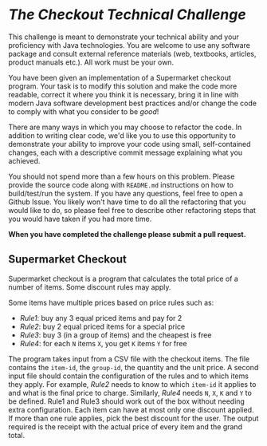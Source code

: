 # _The Checkout Technical Challenge_

This challenge is meant to demonstrate your technical ability and your proficiency with Java technologies.  You are welcome to use any software package and consult external reference materials (web, textbooks, articles, product manuals etc.). All work must be your own.

You have been given an implementation of a Supermarket checkout program. Your task is to modify this solution and make the code more readable, 
correct it where you think it is necessary, bring it in line with modern Java software development best practices and/or change the code to comply with what you consider to be _good_!

There are many ways in which you may choose to refactor the code.  In addition to writing clear code, we'd like you to use this opportunity to demonstrate your ability to improve your code using small, self-contained changes, each with a descriptive commit message explaining what you achieved.

You should not spend more than a few hours on this problem. Please provide the source code along with `README.md` instructions on how to build/test/run the system. If you have any questions, feel free to open a Github Issue.  You likely won't have time to do all the refactoring that you would like to do, so please feel free to describe other refactoring steps that you would have taken if you had more time.

**When you have completed the challenge please submit a pull request.**

## Supermarket Checkout ##

Supermarket checkout is a program that calculates the total price of a number of items. Some discount rules may apply.

Some items have multiple prices based on price rules such as:
- *Rule1*: buy any 3 equal priced items and pay for 2
- *Rule2*: buy 2 equal priced items for a special price
- *Rule3*: buy 3 (in a group of items) and the cheapest is free
- *Rule4*: for each `N` items `X`, you get `K` items `Y` for free

The program takes input from a CSV file with the checkout items. The file contains the `item-id`, the `group-id`, the quantity and the unit price.
A second input file should contain the configuration of the rules and to which items they apply. For example, *Rule2* needs to know to which `item-id` it applies to and what is the final price to charge. Similarly, *Rule4* needs `N`, `X`, `K` and `Y` to be defined. Rule1 and Rule3 should work out of the box without needing extra configuration.
Each item can have at most only one discount applied. If more than one rule applies, pick the best discount for the user.
The output required is the receipt with the actual price of every item and the grand total.

